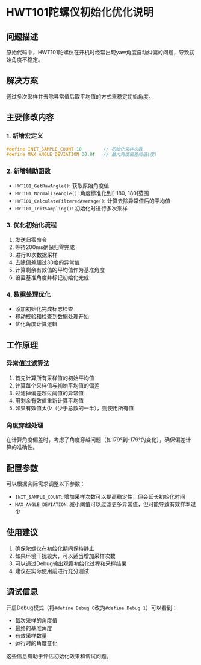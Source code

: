 # HWT101陀螺仪初始化优化说明

## 问题描述
原始代码中，HWT101陀螺仪在开机时经常出现yaw角度自动纠偏的问题，导致初始角度不稳定。

## 解决方案
通过多次采样并去除异常值后取平均值的方式来稳定初始角度。

## 主要修改内容

### 1. 新增宏定义
```c
#define INIT_SAMPLE_COUNT 10        // 初始化采样次数
#define MAX_ANGLE_DEVIATION 30.0f   // 最大角度偏差阈值(度)
```

### 2. 新增辅助函数
- `HWT101_GetRawAngle()`: 获取原始角度值
- `HWT101_NormalizeAngle()`: 角度标准化到[-180, 180]范围
- `HWT101_CalculateFilteredAverage()`: 计算去除异常值后的平均值
- `HWT101_InitSampling()`: 初始化时进行多次采样

### 3. 优化初始化流程
1. 发送归零命令
2. 等待200ms确保归零完成
3. 进行10次数据采样
4. 去除偏差超过30度的异常值
5. 计算剩余有效值的平均值作为基准角度
6. 设置基准角度并标记初始化完成

### 4. 数据处理优化
- 添加初始化完成标志检查
- 移动校验和检查到数据处理开始
- 优化角度计算逻辑

## 工作原理

### 异常值过滤算法
1. 首先计算所有采样值的初始平均值
2. 计算每个采样值与初始平均值的偏差
3. 过滤掉偏差超过阈值的异常值
4. 用剩余有效值重新计算平均值
5. 如果有效值太少（少于总数的一半），则使用所有值

### 角度穿越处理
在计算角度偏差时，考虑了角度穿越问题（如179°到-179°的变化），确保偏差计算的准确性。

## 配置参数

可以根据实际需求调整以下参数：

- `INIT_SAMPLE_COUNT`: 增加采样次数可以提高稳定性，但会延长初始化时间
- `MAX_ANGLE_DEVIATION`: 减小阈值可以过滤更多异常值，但可能导致有效样本过少

## 使用建议

1. 确保陀螺仪在初始化期间保持静止
2. 如果环境干扰较大，可以适当增加采样次数
3. 可以通过Debug输出观察初始化过程和采样结果
4. 建议在实际使用前进行充分测试

## 调试信息

开启Debug模式（将`#define Debug 0`改为`#define Debug 1`）可以看到：
- 每次采样的角度值
- 最终的基准角度
- 有效采样数量
- 运行时的角度变化

这些信息有助于评估初始化效果和调试问题。
